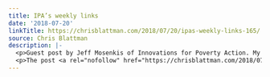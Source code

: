 ```yaml
---
title: IPA’s weekly links
date: '2018-07-20'
linkTitle: https://chrisblattman.com/2018/07/20/ipas-weekly-links-165/
source: Chris Blattman
description: |-
  <p>Guest post by Jeff Mosenkis of Innovations for Poverty Action. My colleague Rebecca Rouse guest edits today&#8217;s faiV newsletter from NYU&#8217;s Financial Access Initiative (you can subscribe for a weekly dose of financial inclusion news). Spectacular job opportunity from the &#8230; <a href="https://chrisblattman.com/2018/07/20/ipas-weekly-links-165/">Continue reading <span class="meta-nav">&#8594;</span></a></p>
  <p>The post <a rel="nofollow" href="https://chrisblattman.com/2018/07/20/ip
---
```

